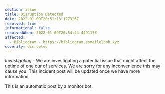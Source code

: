 ```yaml
---
section: issue
title: Disruption Detected
date: 2022-01-09T20:51:13.127326Z
resolved: true
informational: false
resolvedWhen: 2022-01-09T20:54:44.449117Z
affected:
  - Bibliogram - https://bibliogram.esmailelbob.xyz
severity: disrupted
---
```

*Investigating* - We are investigating a potential issue that might affect the uptime of one our of services. We are sorry for any inconvenience this may cause you. This incident post will be updated once we have more information.

This is an automatic post by a monitor bot.
        